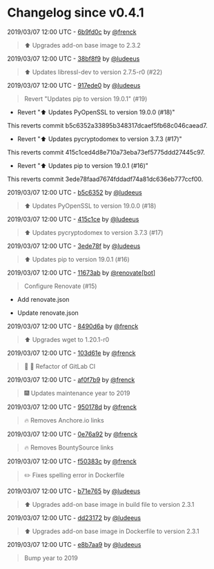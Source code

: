 # Changelog since v0.4.1

2019/03/07 12:00 UTC - [6b9fd0c](https://github.com/hassio-addons/addon-tautulli/commit/6b9fd0cebef47fd75a0ffb49092e56acaf922c4c) by [@frenck](https://github.com/frenck)
> :arrow_up: Upgrades add-on base image to 2.3.2 

2019/03/07 12:00 UTC - [38bf8f9](https://github.com/hassio-addons/addon-tautulli/commit/38bf8f9144cec4df598e0eeccc5c35edc3aa1ff2) by [@ludeeus](https://github.com/ludeeus)
> :arrow_up: Updates libressl-dev to version 2.7.5-r0 (#22) 

2019/03/07 12:00 UTC - [917ede0](https://github.com/hassio-addons/addon-tautulli/commit/917ede0e999f8800a559caa9f8d3be5959015975) by [@ludeeus](https://github.com/ludeeus)
> Revert "Updates pip to version 19.0.1" (#19)

* Revert ":arrow_up: Updates PyOpenSSL to version 19.0.0 (#18)"

This reverts commit b5c6352a33895b348317dcaef5fb68c046caead7.

* Revert ":arrow_up: Updates pycryptodomex to version 3.7.3 (#17)"

This reverts commit 415c1ced4d8e710a73eba73ef5775ddd27445c97.

* Revert ":arrow_up: Updates pip to version 19.0.1 (#16)"

This reverts commit 3ede78faad7674fddadf74a81dc636eb777ccf00. 

2019/03/07 12:00 UTC - [b5c6352](https://github.com/hassio-addons/addon-tautulli/commit/b5c6352a33895b348317dcaef5fb68c046caead7) by [@ludeeus](https://github.com/ludeeus)
> :arrow_up: Updates PyOpenSSL to version 19.0.0 (#18) 

2019/03/07 12:00 UTC - [415c1ce](https://github.com/hassio-addons/addon-tautulli/commit/415c1ced4d8e710a73eba73ef5775ddd27445c97) by [@ludeeus](https://github.com/ludeeus)
> :arrow_up: Updates pycryptodomex to version 3.7.3 (#17) 

2019/03/07 12:00 UTC - [3ede78f](https://github.com/hassio-addons/addon-tautulli/commit/3ede78faad7674fddadf74a81dc636eb777ccf00) by [@ludeeus](https://github.com/ludeeus)
> :arrow_up: Updates pip to version 19.0.1 (#16) 

2019/03/07 12:00 UTC - [11673ab](https://github.com/hassio-addons/addon-tautulli/commit/11673ab62f0bb8cacffc92eca1bc6a7d41a08940) by [@renovate[bot]](https://github.com/apps/renovate)
> Configure Renovate (#15)

* Add renovate.json

* Update renovate.json 

2019/03/07 12:00 UTC - [8490d6a](https://github.com/hassio-addons/addon-tautulli/commit/8490d6a2c96f6e8c9363cbffe635e567fbc5f632) by [@frenck](https://github.com/frenck)
> :arrow_up: Upgrades wget to 1.20.1-r0 

2019/03/07 12:00 UTC - [103d61e](https://github.com/hassio-addons/addon-tautulli/commit/103d61eea1674c0ed3a4cc3e7ee30a73a670c491) by [@frenck](https://github.com/frenck)
> :tractor: :rocket: Refactor of GitLab CI 

2019/03/07 12:00 UTC - [af0f7b9](https://github.com/hassio-addons/addon-tautulli/commit/af0f7b96393eb7db0dc296b4ea778e87f698a307) by [@frenck](https://github.com/frenck)
> :fireworks: Updates maintenance year to 2019 

2019/03/07 12:00 UTC - [950178d](https://github.com/hassio-addons/addon-tautulli/commit/950178df368237390a83383d928989e4a28bbd79) by [@frenck](https://github.com/frenck)
> :fire: Removes Anchore.io links 

2019/03/07 12:00 UTC - [0e76a92](https://github.com/hassio-addons/addon-tautulli/commit/0e76a923d6c11faf3e79336b6cc9ead91e762b40) by [@frenck](https://github.com/frenck)
> :fire: Removes BountySource links 

2019/03/07 12:00 UTC - [f50383c](https://github.com/hassio-addons/addon-tautulli/commit/f50383c043f628ab9e25a035278feb3daf83aeef) by [@frenck](https://github.com/frenck)
> :pencil2: Fixes spelling error in Dockerfile 

2019/03/07 12:00 UTC - [b71e765](https://github.com/hassio-addons/addon-tautulli/commit/b71e765241a1943207f0e69dff39eccf7a8e8579) by [@ludeeus](https://github.com/ludeeus)
> :arrow_up: Upgrades add-on base image in build file to version 2.3.1 

2019/03/07 12:00 UTC - [dd23172](https://github.com/hassio-addons/addon-tautulli/commit/dd23172eecd2e56927c2853397a975b201ce2ef7) by [@ludeeus](https://github.com/ludeeus)
> :arrow_up: Upgrades add-on base image in Dockerfile to version 2.3.1 

2019/03/07 12:00 UTC - [e8b7aa9](https://github.com/hassio-addons/addon-tautulli/commit/e8b7aa91e4bc2a318de63b9e05c67c62740e79df) by [@ludeeus](https://github.com/ludeeus)
> Bump year to 2019 

